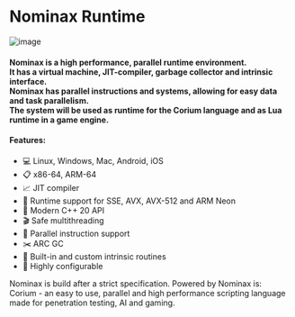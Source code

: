 # Nominax Runtime
![image](https://user-images.githubusercontent.com/49988901/111071215-60b04f80-84d5-11eb-9ddb-cfda5fcd8eb7.png)
<h4>Nominax is a high performance, parallel runtime environment.<br> It has a virtual machine, JIT-compiler, garbage collector and intrinsic interface.<br>
Nominax has parallel instructions and systems, allowing for easy data and task parallelism.<br>
The system will be used as runtime for the Corium language and as Lua runtime in a game engine.
</h4>

<h4>Features:</h3>

- :computer: Linux, Windows, Mac, Android, iOS
- :clipboard: x86-64, ARM-64
- :chart_with_upwards_trend: JIT compiler
- :1234: Runtime support for SSE, AVX, AVX-512 and ARM Neon
- :dart: Modern C++ 20 API
- :clapper: Safe multithreading
- :checkered_flag: Parallel instruction support
- :scissors: ARC GC
- :pushpin: Built-in and custom intrinsic routines
- :low_brightness: Highly configurable

Nominax is build after a strict specification.
Powered by Nominax is: <br>
Corium - an easy to use, parallel and high performance scripting language made for penetration testing, AI and gaming.
